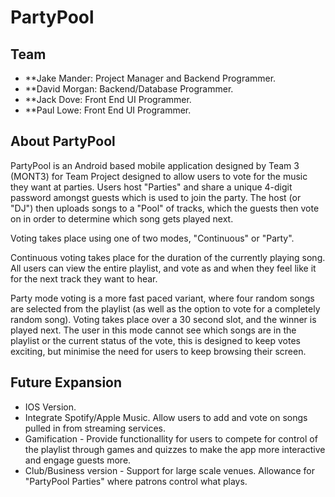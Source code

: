 # PartyPool

## Team
- **Jake Mander: Project Manager and Backend Programmer.
- **David Morgan: Backend/Database Programmer.
- **Jack Dove: Front End UI Programmer.
- **Paul Lowe: Front End UI Programmer.

## About PartyPool
PartyPool is an Android based mobile application designed by Team 3 (MONT3) for Team Project designed to allow users to vote for the music they want at parties. Users host "Parties" and share a unique 4-digit password amongst guests which is used to join the party. The host (or "DJ") then uploads songs to a "Pool" of tracks, which the guests then vote on in order to determine which song gets played next. 

Voting takes place using one of two modes, "Continuous" or "Party".

Continuous voting takes place for the duration of the currently playing song. All users can view the entire playlist, and vote as and when they feel like it for the next track they want to hear. 

Party mode voting is a more fast paced variant, where four random songs are selected from the playlist (as well as the option to vote for a completely random song). Voting takes place over a 30 second slot, and the winner is played next. The user in this mode cannot see which songs are in the playlist or the current status of the vote, this is designed to keep votes exciting, but minimise the need for users to keep browsing their screen.

## Future Expansion
- IOS Version.
- Integrate Spotify/Apple Music. Allow users to add and vote on songs pulled in from streaming services.
- Gamification - Provide functionallity for users to compete for control of the playlist through games and quizzes to make the app more interactive and engage guests more.
- Club/Business version - Support for large scale venues. Allowance for "PartyPool Parties" where patrons control what plays. 
